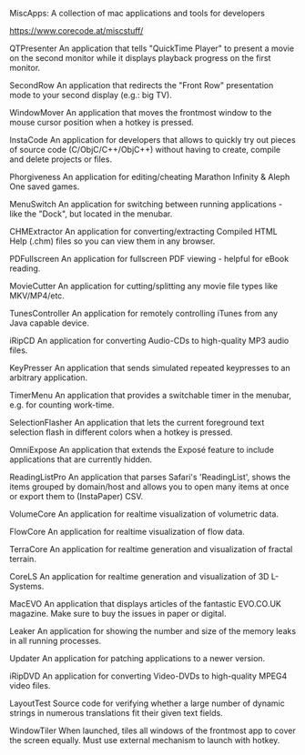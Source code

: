 MiscApps: A collection of mac applications and tools for developers

https://www.corecode.at/miscstuff/	
	
QTPresenter
An application that tells "QuickTime Player" to present a movie on the second monitor while it displays playback progress on the first monitor.
	
SecondRow
An application that redirects the "Front Row" presentation mode to your second display (e.g.: big TV).
	
WindowMover
An application that moves the frontmost window to the mouse cursor position when a hotkey is pressed.

InstaCode
An application for developers that allows to quickly try out pieces of source code (C/ObjC/C++/ObjC++) without having to create, compile and delete projects or files.
	
Phorgiveness
An application for editing/cheating Marathon Infinity & Aleph One saved games.
	
MenuSwitch
An application for switching between running applications - like the "Dock", but located in the menubar.
	
CHMExtractor
An application for converting/extracting Compiled HTML Help (.chm) files so you can view them in any browser.
	
PDFullscreen
An application for fullscreen PDF viewing - helpful for eBook reading.

MovieCutter
An application for cutting/splitting any movie file types like MKV/MP4/etc.
	
TunesController
An application for remotely controlling iTunes from any Java capable device.
	
iRipCD
An application for converting Audio-CDs to high-quality MP3 audio files.
	
KeyPresser
An application that sends simulated repeated keypresses to an arbitrary application.
	
TimerMenu
An application that provides a switchable timer in the menubar, e.g. for counting work-time.
	
SelectionFlasher
An application that lets the current foreground text selection flash in different colors when a hotkey is pressed.
	
OmniExpose
An application that extends the Exposé feature to include applications that are currently hidden.

ReadingListPro
An application that parses Safari's 'ReadingList', shows the items grouped by domain/host and allows you to open many items at once or export them to (InstaPaper) CSV.

VolumeCore
An application for realtime visualization of volumetric data.
	
FlowCore
An application for realtime visualization of flow data.
	
TerraCore
An application for realtime generation and visualization of fractal terrain.
	
CoreLS
An application for realtime generation and visualization of 3D L-Systems.

MacEVO
An application that displays articles of the fantastic EVO.CO.UK magazine. Make sure to buy the issues in paper or digital.

Leaker
An application for showing the number and size of the memory leaks in all running processes.
	
Updater
An application for patching applications to a newer version.
	
iRipDVD
An application for converting Video-DVDs to high-quality MPEG4 video files.

LayoutTest
Source code for verifying whether a large number of dynamic strings in numerous translations fit their given text fields.

WindowTiler
When launched, tiles all windows of the frontmost app to cover the screen equally. Must use external mechanism to launch with hotkey.